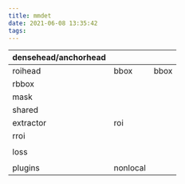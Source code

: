 ```yaml
---
title: mmdet
date: 2021-06-08 13:35:42
tags:
---
```








| densehead/anchorhead |          |      |
| -------------------- | -------- | ---- |
| roihead              | bbox     | bbox |
| rbbox                |          |      |
| mask                 |          |      |
| shared               |          |      |
| extractor            | roi      |      |
| rroi                 |          |      |
|                      |          |      |
| loss                 |          |      |
|                      |          |      |
| plugins              | nonlocal |      |
